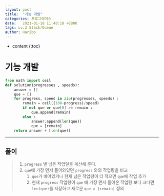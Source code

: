 ```yaml
---
layout: post
title:  "기능 개발"
categories: 프로그래머스
date:   2021-01-18 11:40:18 +0800
tags: Lv.2 Stack/Queue
author: Haribo
---
```


* content
{:toc}
# 기능 개발

```python
from math import ceil
def solution(progresses , speeds):
    answer = []
    que = []
    for progress, speed in zip(progresses, speeds) :
        remain = ceil((100-progress)/speed)
        if not que or que[0] >= remain :
            que.append(remain)
        else :
            answer.append(len(que))
            que = [remain]
    return answer + [len(que)]
```

---







## 풀이

> 1. `progress` 별 남은 작업일을 계산해 준다.
> 2. `que`에 가장 먼저 들어와있던 `progress` 와의 작업량을 비교
>    1. `que`가 비어있거나 현재 남은 작업량이 더 작으면 `que`에 작업 추가
>    2. 현재 `progress` 작업량이 `que` 에 가장 먼저 들어온 작업량 보다 크다면 `len(que)`를 저장하고 새로운 `que = [remain]` 정의

